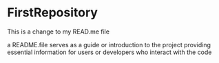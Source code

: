 # FirstRepository

This is a change to my READ.me file

a README.file serves as a guide or introduction to the project
providing essential information for users or developers who
interact with the code 
